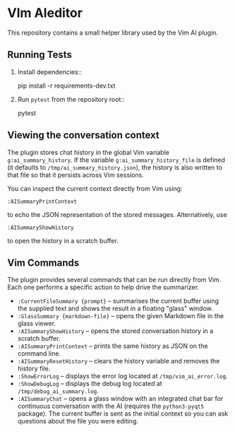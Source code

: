 # VIm AIeditor

This repository contains a small helper library used by the Vim AI plugin.

## Running Tests

1. Install dependencies::

    pip install -r requirements-dev.txt

2. Run `pytest` from the repository root::

    pytest

## Viewing the conversation context

The plugin stores chat history in the global Vim variable `g:ai_summary_history`.
If the variable `g:ai_summary_history_file` is defined (it defaults to
`/tmp/ai_summary_history.json`), the history is also written to that file so that
it persists across Vim sessions.

You can inspect the current context directly from Vim using:

```
:AISummaryPrintContext
```

to echo the JSON representation of the stored messages.  Alternatively, use

```
:AISummaryShowHistory
```

to open the history in a scratch buffer.

## Vim Commands

The plugin provides several commands that can be run directly from Vim.  Each
one performs a specific action to help drive the summarizer.

- `:CurrentFileSummary {prompt}` – summarises the current buffer using the
  supplied text and shows the result in a floating "glass" window.
- `:GlassSummary {markdown-file}` – opens the given Markdown file in the glass
  viewer.
- `:AISummaryShowHistory` – opens the stored conversation history in a scratch
  buffer.
- `:AISummaryPrintContext` – prints the same history as JSON on the command
  line.
- `:AISummaryResetHistory` – clears the history variable and removes the
  history file.
- `:ShowErrorLog` – displays the error log located at `/tmp/vim_ai_error.log`.
- `:ShowDebugLog` – displays the debug log located at `/tmp/debug_ai_summary.log`.
- `:AISummaryChat` – opens a glass window with an integrated chat bar for
  continuous conversation with the AI (requires the `python3-pyqt5` package).
  The current buffer is sent as the initial context so you can ask
  questions about the file you were editing.


